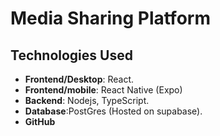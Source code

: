 # Media Sharing Platform

## Technologies Used

- **Frontend/Desktop**: React.
- **Frontend/mobile**: React Native (Expo)
- **Backend**: Nodejs, TypeScript.
- **Database**:PostGres (Hosted on supabase).
- **GitHub**


